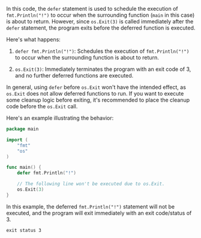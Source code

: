 In this code, the `defer` statement is used to schedule the execution of `fmt.Println("!")` to occur when the surrounding function (`main` in this case) is about to return. However, since `os.Exit(3)` is called immediately after the `defer` statement, the program exits before the deferred function is executed.

Here's what happens:

1. `defer fmt.Println("!")`: Schedules the execution of `fmt.Println("!")` to occur when the surrounding function is about to return.

2. `os.Exit(3)`: Immediately terminates the program with an exit code of 3, and no further deferred functions are executed.

In general, using `defer` before `os.Exit` won't have the intended effect, as `os.Exit` does not allow deferred functions to run. If you want to execute some cleanup logic before exiting, it's recommended to place the cleanup code before the `os.Exit` call.

Here's an example illustrating the behavior:

```go
package main

import (
	"fmt"
	"os"
)

func main() {
	defer fmt.Println("!")

	// The following line won't be executed due to os.Exit.
	os.Exit(3)
}
```

In this example, the deferred `fmt.Println("!")` statement will not be executed, and the program will exit immediately with an exit code/status of 3.

```
exit status 3
```